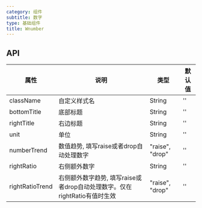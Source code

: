 ```yaml
---
category: 组件
subtitle: 数字
type: 基础组件
title: Wnumber
---
```


## API

| 属性              | 说明                                       | 类型              | 默认值  |
| --------------- | ---------------------------------------- | --------------- | ---- |
| className       | 自定义样式名                                   | String          | ''   |
| bottomTitle     | 底部标题                                     | String          | ''   |
| rightTitle      | 右边标题                                     | String          | ''   |
| unit            | 单位                                       | String          | ''   |
| numberTrend     | 数值趋势, 填写raise或者drop自动处理数字                | "raise", "drop" | ''   |
| rightRatio      | 右侧额外数字                                   | String          | ''   |
| rightRatioTrend | 右侧额外数字趋势, 填写raise或者drop自动处理数字。仅在rightRatio有值时生效 | "raise", "drop" | ''   |
